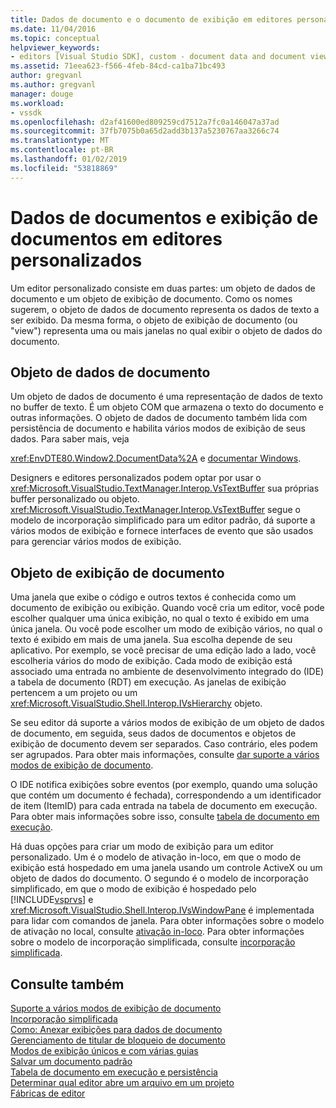 ```yaml
---
title: Dados de documento e o documento de exibição em editores personalizados | Microsoft Docs
ms.date: 11/04/2016
ms.topic: conceptual
helpviewer_keywords:
- editors [Visual Studio SDK], custom - document data and document view
ms.assetid: 71eea623-f566-4feb-84cd-ca1ba71bc493
author: gregvanl
ms.author: gregvanl
manager: douge
ms.workload:
- vssdk
ms.openlocfilehash: d2af41600ed809259cd7512a7fc0a146047a37ad
ms.sourcegitcommit: 37fb7075b0a65d2add3b137a5230767aa3266c74
ms.translationtype: MT
ms.contentlocale: pt-BR
ms.lasthandoff: 01/02/2019
ms.locfileid: "53818869"
---
```

# <a name="document-data-and-document-view-in-custom-editors"></a>Dados de documentos e exibição de documentos em editores personalizados
Um editor personalizado consiste em duas partes: um objeto de dados de documento e um objeto de exibição de documento. Como os nomes sugerem, o objeto de dados de documento representa os dados de texto a ser exibido. Da mesma forma, o objeto de exibição de documento (ou "view") representa uma ou mais janelas no qual exibir o objeto de dados do documento.  
  
## <a name="document-data-object"></a>Objeto de dados de documento  
 Um objeto de dados de documento é uma representação de dados de texto no buffer de texto. É um objeto COM que armazena o texto do documento e outras informações. O objeto de dados de documento também lida com persistência de documento e habilita vários modos de exibição de seus dados. Para saber mais, veja  
  
 <xref:EnvDTE80.Window2.DocumentData%2A> e [documentar Windows](../extensibility/internals/document-windows.md).  
  
 Designers e editores personalizados podem optar por usar o <xref:Microsoft.VisualStudio.TextManager.Interop.VsTextBuffer> sua próprias buffer personalizado ou objeto. <xref:Microsoft.VisualStudio.TextManager.Interop.VsTextBuffer> segue o modelo de incorporação simplificado para um editor padrão, dá suporte a vários modos de exibição e fornece interfaces de evento que são usados para gerenciar vários modos de exibição.  
  
## <a name="document-view-object"></a>Objeto de exibição de documento  
 Uma janela que exibe o código e outros textos é conhecida como um documento de exibição ou exibição. Quando você cria um editor, você pode escolher qualquer uma única exibição, no qual o texto é exibido em uma única janela. Ou você pode escolher um modo de exibição vários, no qual o texto é exibido em mais de uma janela. Sua escolha depende de seu aplicativo. Por exemplo, se você precisar de uma edição lado a lado, você escolheria vários do modo de exibição. Cada modo de exibição está associado uma entrada no ambiente de desenvolvimento integrado do (IDE) a tabela de documento (RDT) em execução. As janelas de exibição pertencem a um projeto ou um <xref:Microsoft.VisualStudio.Shell.Interop.IVsHierarchy> objeto.  
  
 Se seu editor dá suporte a vários modos de exibição de um objeto de dados de documento, em seguida, seus dados de documentos e objetos de exibição de documento devem ser separados. Caso contrário, eles podem ser agrupados. Para obter mais informações, consulte [dar suporte a vários modos de exibição de documento](../extensibility/supporting-multiple-document-views.md).  
  
 O IDE notifica exibições sobre eventos (por exemplo, quando uma solução que contém um documento é fechada), correspondendo a um identificador de item (ItemID) para cada entrada na tabela de documento em execução. Para obter mais informações sobre isso, consulte [tabela de documento em execução](../extensibility/internals/running-document-table.md).  
  
 Há duas opções para criar um modo de exibição para um editor personalizado. Um é o modelo de ativação in-loco, em que o modo de exibição está hospedado em uma janela usando um controle ActiveX ou um objeto de dados do documento. O segundo é o modelo de incorporação simplificado, em que o modo de exibição é hospedado pelo [!INCLUDE[vsprvs](../code-quality/includes/vsprvs_md.md)] e <xref:Microsoft.VisualStudio.Shell.Interop.IVsWindowPane> é implementada para lidar com comandos de janela. Para obter informações sobre o modelo de ativação no local, consulte [ativação in-loco](../extensibility/in-place-activation.md). Para obter informações sobre o modelo de incorporação simplificada, consulte [incorporação simplificada](../extensibility/simplified-embedding.md).  
  
## <a name="see-also"></a>Consulte também  
 [Suporte a vários modos de exibição de documento](../extensibility/supporting-multiple-document-views.md)   
 [Incorporação simplificada](../extensibility/simplified-embedding.md)   
 [Como: Anexar exibições para dados de documento](../extensibility/how-to-attach-views-to-document-data.md)   
 [Gerenciamento de titular de bloqueio de documento](../extensibility/document-lock-holder-management.md)   
 [Modos de exibição únicos e com várias guias](../extensibility/single-and-multi-tab-views.md)   
 [Salvar um documento padrão](../extensibility/internals/saving-a-standard-document.md)   
 [Tabela de documento em execução e persistência](../extensibility/internals/persistence-and-the-running-document-table.md)   
 [Determinar qual editor abre um arquivo em um projeto](../extensibility/internals/determining-which-editor-opens-a-file-in-a-project.md)   
 [Fábricas de editor](../extensibility/editor-factories.md)